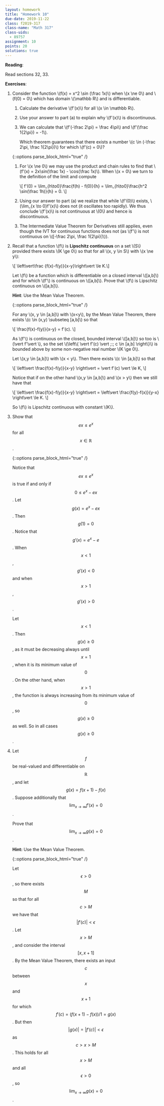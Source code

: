 ```yaml
---
layout: homework
title: "Homework 10"
due-date: 2019-11-22
class: f2019-317
class-name: "Math 317"
class-uids: 
  - 89757
assignment: 10
points: 20
solutions: true
---
```


**Reading**: 

Read sections 32, 33.

**Exercises**:

1.  Consider the function \\(f(x) = x^2 \sin (\frac 1x)\\) when \\(x \ne 0\\)
    and \\(f(0) = 0\\) which has domain \\(\mathbb R\\) and is differentiable.

    1.  Calculate the derivative \\(f'(x)\\) for all \\(x \in \mathbb R\\).
    
    2.  Use your answer to part (a) to explain why \\(f'(x)\\) is discontinuous.
    
    3.  We can calculate that \\(f'(-\frac 2\pi) = \frac 4\pi\\) and \\(f'(\frac
        1{2\pi}) = -1\\).
        
        Which theorem guarantees that there exists a number \\(c \in
        (-\frac 2\pi, \frac 1{2\pi})\\) for which \\(f'(c) = 0\\)?
        
    {::options parse_block_html="true" /}
    
    <div class="solution collapse">
    
    1.  For \\(x \ne 0\\) we may use the product and chain rules to find that
        \\(f'(x) = 2x\sin(\frac 1x) - \cos(\frac 1x)\\). When \\(x = 0\\) we
        turn to the definition of the limit and compute
        
        \\[ f'(0) = \lim_{h\to0}\frac{f(h) - f(0)}{h} = \lim_{h\to0}\frac{h^2
        \sin(\frac 1h)}{h} = 0. \\]
        
    2.  Using our answer to part (a) we realize that while \\(f'(0)\\) exists,
        \\(\lim_{x \to 0}f'(x)\\) does not (it oscillates too rapidly). We thus
        conclude \\(f'(x)\\) is not continuous at \\(0\\) and hence is
        discontinuous.
        
    3.  The Intermediate Value Theorem for Derivatives still applies, even
        though the IVT for continuous functions does not (as \\(f'\\) is not
        continuous on \\([-\frac 2\pi, \frac 1{2\pi}]\\)).
    
    </div>
    
2.  Recall that a function \\(f\\) is **Lipschitz continuous** on a set \\(S\\)
    provided there exists \\(K \ge 0\\) so that for all \\(x, y \in S\\) with
    \\(x \ne y\\):
    
    \\[ \left\vert\frac {f(x)-f(y)}{x-y}\right\vert \le K.\\]
    
    Let \\(f\\) be a function which is differentiable on a closed interval
    \\([a,b]\\) and for which \\(f'\\) is continuous on \\([a,b]\\). Prove that
    \\(f\\) is Lipschitz continuous on \\([a,b]\\). 
    
    **Hint**: Use the Mean Value
    Theorem.
    
    {::options parse_block_html="true" /}
    
    <div class="solution collapse">
    
    For any \\(x, y \in [a,b]\\) with \\(x<y\\), by the Mean Value Theorem, there exists \\(c
    \in (x,y) \subseteq [a,b]\\) so that
    
    \\[ \frac{f(x)-f(y)}{x-y} = f'(c). \\]
    
    As \\(f'\\) is continuous on the closed, bounded interval \\([a,b]\\) so too
    is \\(\vert f'\vert \\), so the set \\(\left\\{ \vert f'(c) \vert \;:\; c
    \in [a,b] \right\\}\\) is bounded above by some non-negative real number
    \\(K \ge 0\\).
    
    Let \\(x,y \in [a,b]\\) with \\(x < y\\). Then there exists \\(c \in [a,b]\\) so that
    
    \\[ \left\vert \frac{f(x)-f(y)}{x-y} \right\vert = \vert f'(c) \vert \le K, \\]
    
    Notice that if on the other hand \\(x,y \in [a,b]\\) and \\(x > y\\) then we still have that
    
    \\[ \left\vert \frac{f(x)-f(y)}{x-y} \right\vert = \left\vert \frac{f(y)-f(x)}{y-x} \right\vert \le K. \\]
    
    So \\(f\\) is Lipschitz continuous with constant \\(K\\).
    
    </div>
    
3.  Show that $$ex \le e^x$$ for all $$x \in \mathbb R$$.

    {::options parse_block_html="true" /}
    
    <div class="solution collapse">
    
    Notice that $$e x \le e^x$$ is true if and only if $$0 \le e^x -
    ex$$. Let $$g(x) = e^x - ex$$. Then $$g(1) = 0$$. Notice that $$g'(x) =
    e^x - e$$. When $$x < 1$$, $$g'(x) < 0$$ and when $$x > 1$$, $$g'(x) > 0$$.
    
    Let $$x < 1$$. Then $$g(x) \ge 0$$, as it must be decreasing always until
    $$x = 1$$, when it is its minimum value of $$0$$. On the other hand, when
    $$x > 1$$, the function is always increasing from its minimum value of
    $$0$$, so $$g(x) \ge 0$$ as well. So in all cases $$g(x) \ge 0$$.
    
    </div>

4.  Let $$f$$ be real-valued and differentiable on $$\mathbb R$$, and let $$g(x)
    = f(x+1) - f(x)$$. Suppose additionally that $$\lim_{x\to \infty} f'(x) = 0$$.
   
    Prove that $$\lim_{x\to\infty} g(x) = 0$$. 
    
    **Hint:** Use the Mean Value Theorem.
    
    {::options parse_block_html="true" /}
    
    <div class="solution collapse">
    
    Let $$\epsilon > 0$$, so there exists $$M$$ so that for all $$c >
    M$$ we have that $$|f'(c)| < \epsilon$$. Let $$x > M$$, and consider the
    interval $$[x, x+1]$$. By the Mean Value Theorem, there exists an input
    $$c$$ between $$x$$ and $$x+1$$ for which $$f'(c) = (f(x+1) - f(x))/1 =
    g(x)$$. But then $$|g(x)| = |f'(c)| < \epsilon$$ as $$c > x > M$$. This
    holds for all $$x > M$$ and all $$\epsilon > 0$$, so $$\lim_{x \to \infty} g(x) = 0$$.

    </div>

